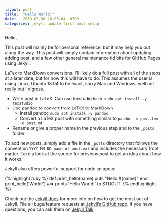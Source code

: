 ```yaml
---
layout: post
title:  "Hello World!"
date:   2018-05-30 20:05:04 -0700
categories: jekyll update first post setup
---
```

Hello,

This post will mainly be for personal reference, but it may help you out along the way. This post will simply
contain information about updating, adding post, and a few other general maintenance tid bits for GitHub Pages
using Jekyll.

LaTex to MarkDown conversions. I'll likely do a full post with all of the steps at a later date, but for now this will have to do.
This assumes the user is using Linux, Ubuntu 18.04 to be exact, sorry Mac and Windows, well not really but I digress.
* Write post in LaTeX. Can use texstudio `bash sudo apt install -y texstudio`
* Use pandoc to convert from LaTeX to MarkDown
  * Install pandoc `sudo apt install -y pandoc`
  * Convert a LaTeX post with something similar to `pandoc -s post.tex -o post.md`
* Rename or give a proper name in the previous step and to the `_posts` folder

To add new posts, simply add a file in the `_posts` directory that follows the convention `YYYY-MM-DD-name-of-post.ext` and includes the necessary front matter. Take a look at the source for previous post to get an idea about how it works.

Jekyll also offers powerful support for code snippets:

{% highlight ruby %}
def print_hello(name)
  puts "Hello #{name}"
end
print_hello('World!')
#=> prints 'Hello World!' to STDOUT.
{% endhighlight %}

Check out the [Jekyll docs][jekyll-docs] for more info on how to get the most out of Jekyll. File all bugs/feature requests at [Jekyll’s GitHub repo][jekyll-gh]. If you have questions, you can ask them on [Jekyll Talk][jekyll-talk].

[jekyll-docs]: https://jekyllrb.com/docs/home
[jekyll-gh]:   https://github.com/jekyll/jekyll
[jekyll-talk]: https://talk.jekyllrb.com/
